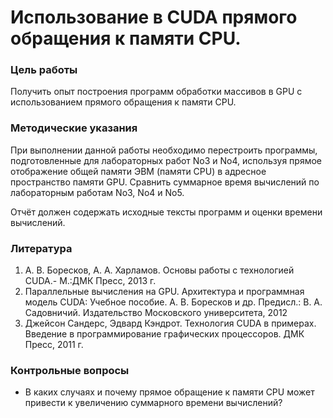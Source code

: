 # Использование в CUDA прямого обращения к памяти CPU.

### Цель работы
Получить опыт построения программ обработки массивов в GPU с
использованием прямого обращения к памяти CPU.

### Методические указания

При выполнении данной работы необходимо перестроить программы,
подготовленные для лабораторных работ No3 и No4, используя прямое отображение общей
памяти ЭВМ (памяти CPU) в адресное пространство памяти GPU. Сравнить суммарное
время вычислений по лабораторным работам No3, No4 и No5.

Отчёт должен содержать исходные тексты программ и оценки времени
вычислений.

### Литература

1. А. В. Боресков, А. А. Харламов. Основы работы с технологией CUDA.- М.:ДМК
Пресс, 2013 г.
2. Параллельные вычисления на GPU. Архитектура и программная модель CUDA:
Учебное пособие. А. В. Боресков и др. Предисл.: В. А. Садовничий. Издательство
Московского университета, 2012
3. Джейсон Сандерс, Эдвард Кэндрот. Технология CUDA в примерах. Введение в
программирование графических процессоров. ДМК Пресс, 2011 г.

### Контрольные вопросы

* В каких случаях и почему прямое обращение к памяти CPU может привести к
увеличению суммарного времени вычислений?
